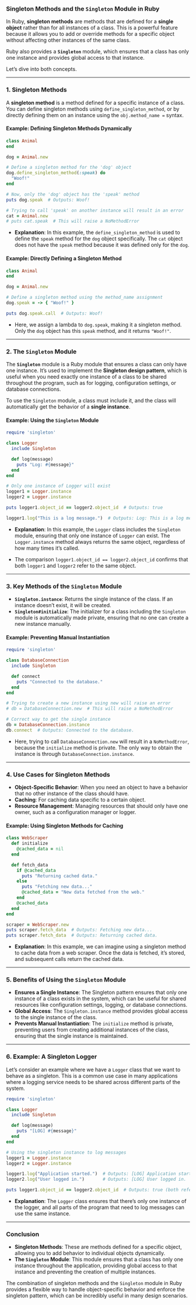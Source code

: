 ### **Singleton Methods and the `Singleton` Module in Ruby**

In Ruby, **singleton methods** are methods that are defined for a **single object** rather than for all instances of a class. This is a powerful feature because it allows you to add or override methods for a specific object without affecting other instances of the same class. 

Ruby also provides a **`Singleton`** module, which ensures that a class has only one instance and provides global access to that instance.

Let’s dive into both concepts.

---

### **1. Singleton Methods**

A **singleton method** is a method defined for a specific instance of a class. You can define singleton methods using `define_singleton_method`, or by directly defining them on an instance using the `obj.method_name =` syntax.

#### **Example: Defining Singleton Methods Dynamically**

```ruby
class Animal
end

dog = Animal.new

# Define a singleton method for the 'dog' object
dog.define_singleton_method(:speak) do
  "Woof!"
end

# Now, only the 'dog' object has the 'speak' method
puts dog.speak  # Outputs: Woof!

# Trying to call 'speak' on another instance will result in an error
cat = Animal.new
# puts cat.speak  # This will raise a NoMethodError
```

- **Explanation**: In this example, the `define_singleton_method` is used to define the `speak` method for the `dog` object specifically. The `cat` object does not have the `speak` method because it was defined only for the `dog`.

#### **Example: Directly Defining a Singleton Method**

```ruby
class Animal
end

dog = Animal.new

# Define a singleton method using the method_name assignment
dog.speak = -> { "Woof!" }

puts dog.speak.call  # Outputs: Woof!
```

- Here, we assign a lambda to `dog.speak`, making it a singleton method. Only the `dog` object has this `speak` method, and it returns `"Woof!"`.

---

### **2. The `Singleton` Module**

The **`Singleton`** module is a Ruby module that ensures a class can only have one instance. It’s used to implement the **Singleton design pattern**, which is useful when you need exactly one instance of a class to be shared throughout the program, such as for logging, configuration settings, or database connections.

To use the `Singleton` module, a class must include it, and the class will automatically get the behavior of a **single instance**.

#### **Example: Using the `Singleton` Module**

```ruby
require 'singleton'

class Logger
  include Singleton

  def log(message)
    puts "Log: #{message}"
  end
end

# Only one instance of Logger will exist
logger1 = Logger.instance
logger2 = Logger.instance

puts logger1.object_id == logger2.object_id  # Outputs: true

logger1.log("This is a log message.")  # Outputs: Log: This is a log message.
```

- **Explanation**: In this example, the `Logger` class includes the `Singleton` module, ensuring that only one instance of `Logger` can exist. The `Logger.instance` method always returns the same object, regardless of how many times it’s called.

- The comparison `logger1.object_id == logger2.object_id` confirms that both `logger1` and `logger2` refer to the same object.

---

### **3. Key Methods of the `Singleton` Module**

- **`Singleton.instance`**: Returns the single instance of the class. If an instance doesn’t exist, it will be created.
- **`Singleton#initialize`**: The initializer for a class including the `Singleton` module is automatically made private, ensuring that no one can create a new instance manually.

#### **Example: Preventing Manual Instantiation**

```ruby
require 'singleton'

class DatabaseConnection
  include Singleton

  def connect
    puts "Connected to the database."
  end
end

# Trying to create a new instance using new will raise an error
# db = DatabaseConnection.new  # This will raise a NoMethodError

# Correct way to get the single instance
db = DatabaseConnection.instance
db.connect  # Outputs: Connected to the database.
```

- Here, trying to call `DatabaseConnection.new` will result in a `NoMethodError`, because the `initialize` method is private. The only way to obtain the instance is through `DatabaseConnection.instance`.

---

### **4. Use Cases for Singleton Methods**

- **Object-Specific Behavior**: When you need an object to have a behavior that no other instance of the class should have.
- **Caching**: For caching data specific to a certain object.
- **Resource Management**: Managing resources that should only have one owner, such as a configuration manager or logger.

#### **Example: Using Singleton Methods for Caching**

```ruby
class WebScraper
  def initialize
    @cached_data = nil
  end

  def fetch_data
    if @cached_data
      puts "Returning cached data."
    else
      puts "Fetching new data..."
      @cached_data = "New data fetched from the web."
    end
    @cached_data
  end
end

scraper = WebScraper.new
puts scraper.fetch_data  # Outputs: Fetching new data...
puts scraper.fetch_data  # Outputs: Returning cached data.
```

- **Explanation**: In this example, we can imagine using a singleton method to cache data from a web scraper. Once the data is fetched, it’s stored, and subsequent calls return the cached data.

---

### **5. Benefits of Using the `Singleton` Module**

- **Ensures a Single Instance**: The Singleton pattern ensures that only one instance of a class exists in the system, which can be useful for shared resources like configuration settings, logging, or database connections.
- **Global Access**: The `Singleton.instance` method provides global access to the single instance of the class.
- **Prevents Manual Instantiation**: The `initialize` method is private, preventing users from creating additional instances of the class, ensuring that the single instance is maintained.

---

### **6. Example: A Singleton Logger**

Let’s consider an example where we have a `Logger` class that we want to behave as a singleton. This is a common use case in many applications where a logging service needs to be shared across different parts of the system.

```ruby
require 'singleton'

class Logger
  include Singleton

  def log(message)
    puts "[LOG] #{message}"
  end
end

# Using the singleton instance to log messages
logger1 = Logger.instance
logger2 = Logger.instance

logger1.log("Application started.")  # Outputs: [LOG] Application started.
logger2.log("User logged in.")       # Outputs: [LOG] User logged in.

puts logger1.object_id == logger2.object_id  # Outputs: true (both refer to the same instance)
```

- **Explanation**: The `Logger` class ensures that there’s only one instance of the logger, and all parts of the program that need to log messages can use the same instance.

---

### **Conclusion**

- **Singleton Methods**: These are methods defined for a specific object, allowing you to add behavior to individual objects dynamically.
- **The `Singleton` Module**: This module ensures that a class has only one instance throughout the application, providing global access to that instance and preventing the creation of multiple instances.

The combination of singleton methods and the `Singleton` module in Ruby provides a flexible way to handle object-specific behavior and enforce the singleton pattern, which can be incredibly useful in many design scenarios.
